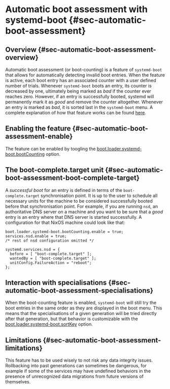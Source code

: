 # Automatic boot assessment with systemd-boot {#sec-automatic-boot-assessment}

## Overview {#sec-automatic-boot-assessment-overview}

Automatic boot assessment (or boot-counting) is a feature of `systemd-boot` that allows for automatically detecting invalid boot entries.
When the feature is active, each boot entry has an associated counter with a user defined number of trials. Whenever `systemd-boot` boots an entry, its counter is decreased by one, ultimately being marked as *bad* if the counter ever reaches zero. However, if an entry is successfully booted, systemd will permanently mark it as *good* and remove the counter altogether. Whenever an entry is marked as *bad*, it is sorted last in the `systemd-boot` menu.
A complete explanation of how that feature works can be found [here](https://systemd.io/AUTOMATIC_BOOT_ASSESSMENT/).

## Enabling the feature {#sec-automatic-boot-assessment-enable}

The feature can be enabled by toogling the [boot.loader.systemd-boot.bootCounting](#opt-boot.loader.systemd-boot.bootCounting.enable) option.

## The boot-complete.target unit {#sec-automatic-boot-assessment-boot-complete-target}

A *successful boot* for an entry is defined in terms of the `boot-complete.target` synchronisation point. It is up to the user to schedule all necessary units for the machine to be considered successfully booted before that synchronisation point.
For example, if you are running `nsd`, an authoritative DNS server on a machine and you want to be sure that a *good* entry is an entry where that DNS server is started successfully. A configuration for that NixOS machine could look like that:

```
boot.loader.systemd-boot.bootCounting.enable = true;
services.nsd.enable = true;
/* rest of nsd configuration omitted */

systemd.services.nsd = {
  before = [ "boot-complete.target" ];
  wantedBy = [ "boot-complete.target" ];
  unitConfig.FailureAction = "reboot";
};

```

## Interaction with specialisations {#sec-automatic-boot-assessment-specialisations}

When the boot-counting feature is enabled, `systemd-boot` will still try the boot entries in the same order as they are displayed in the boot menu. This means that the specialisations of a given generation will be tried directly after that generation, but that behavior is customizable with the [boot.loader.systemd-boot.sortKey](#opt-boot.loader.systemd-boot.sortKey) option.

## Limitations {#sec-automatic-boot-assessment-limitations}

This feature has to be used wisely to not risk any data integrity issues. Rollbacking into past generations can sometimes be dangerous, for example if some of the services may have undefined behaviors in the presence of unrecognized data migrations from future versions of themselves.
